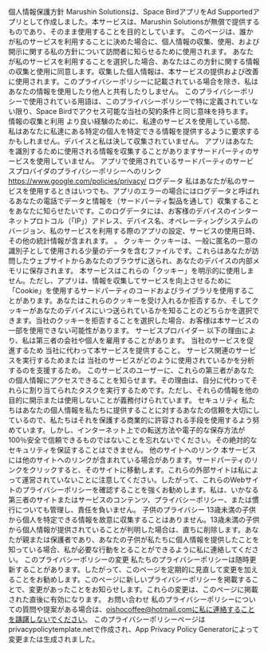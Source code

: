 個人情報保護方針
Marushin Solutionsは、Space BirdアプリをAd Supportedアプリとして作成しました。本サービスは、Marushin Solutionsが無償で提供するものであり、そのまま使用することを目的としています。
このページは、誰かが私のサービスを利用することに決めた場合に、個人情報の収集、使用、および開示に関する私の方針について訪問者に知らせるために使用されます。
あなたが私のサービスを利用することを選択した場合、あなたはこの方針に関する情報の収集と使用に同意します。収集した個人情報は、本サービスの提供および改善に使用されます。このプライバシーポリシーに記載されている場合を除き、私はあなたの情報を使用したり他人と共有したりしません。
このプライバシーポリシーで使用されている用語は、このプライバシーポリシーで特に定義されていない限り、Space Birdでアクセス可能な当社の契約条件と同じ意味を持ちます。
情報の収集と利用
より良い経験のために、私達のサービスを使用している間、私はあなたに私達にある特定の個人を特定できる情報を提供するように要求するかもしれません。デバイスと私は決して収集されていません。
アプリはあなたを識別するために使用される情報を収集することがありますサードパーティのサービスを使用していません。
アプリで使用されているサードパーティのサービスプロバイダのプライバシーポリシーへのリンク
https://www.google.com/policies/privacy/
ログデータ
私はあなたが私のサービスを使用するときはいつでも、アプリのエラーの場合にはログデータと呼ばれるあなたの電話でデータと情報を（サードパーティ製品を通して）収集することをあなたに知らせたいです。このログデータには、お客様のデバイスのインターネットプロトコル（「IP」）アドレス、デバイス名、オペレーティングシステムのバージョン、私のサービスを利用する際のアプリの設定、サービスの使用日時、その他の統計情報が含まれます。 。
クッキー
クッキーは、一般に匿名の一意の識別子として使用される少量のデータを含むファイルです。これらはあなたが訪問したウェブサイトからあなたのブラウザに送られ、あなたのデバイスの内部メモリに保存されます。
本サービスはこれらの「クッキー」を明示的に使用しません。ただし、アプリは、情報を収集してサービスを向上させるために「Cookie」を使用するサードパーティのコードおよびライブラリを使用することがあります。あなたはこれらのクッキーを受け入れるか拒否するか、そしてクッキーがあなたのデバイスにいつ送られているかを知ることのどちらかを選択できます。当社のクッキーを拒否することを選択した場合、お客様は本サービスの一部を使用できない可能性があります。
サービスプロバイダー
以下の理由により、私は第三者の会社や個人を雇用することがあります。
当社のサービスを促進するため
当社に代わって本サービスを提供すること。
サービス関連のサービスを実行するためまたは
当社のサービスがどのように使用されているかを分析するのを支援するため。
このサービスのユーザーに、これらの第三者があなたの個人情報にアクセスできることを知らせます。その理由は、自分に代わってそれらに割り当てられたタスクを実行するためです。ただし、それらの情報を他の目的に開示または使用しないことが義務付けられています。
セキュリティ
私たちはあなたの個人情報を私たちに提供することに対するあなたの信頼を大切にしているので、私たちはそれを保護する商業的に許容される手段を使用するよう努めています。しかし、インターネット上での転送方法や電子的な保存方法が100％安全で信頼できるものではないことを忘れないでください。その絶対的なセキュリティを保証することはできません。
他のサイトへのリンク
本サービスには他のサイトへのリンクが含まれている場合があります。サードパーティのリンクをクリックすると、そのサイトに移動します。これらの外部サイトは私によって運営されていないことに注意してください。したがって、これらのWebサイトのプライバシーポリシーを確認することを強くお勧めします。私は、いかなる第三者のサイトまたはサービスのコンテンツ、プライバシーポリシー、または慣行についても管理し、責任を負いません。
子供のプライバシー
13歳未満の子供から個人を特定できる情報を故意に収集することはありません。13歳未満の子供から個人情報が提供されていることが判明した場合は、直ちに削除します。あなたが親または保護者であり、あなたの子供が私たちに個人情報を提供したことを知っている場合、私が必要な行動をとることができるように私に連絡してください。
このプライバシーポリシーの変更
私たちのプライバシーポリシーは随時更新することがあります。したがって、このページを定期的に見直して変更を加えることをお勧めします。このページに新しいプライバシーポリシーを掲載することで、変更があったことをお知らせします。これらの変更は、このページに掲載された直後に有効になります。
お問い合わせ
私のプライバシーポリシーについての質問や提案がある場合は、oishocoffee@hotmail.comに私に連絡することを躊躇しないでください。
このプライバシーポリシーページはprivacypolicytemplate.netで作成され、App Privacy Policy Generatorによって変更または生成されました。
